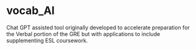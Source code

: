 # vocab_AI
Chat GPT assisted tool originally developed to accelerate preparation for the Verbal portion of the GRE but with applications to include supplementing ESL coursework.
